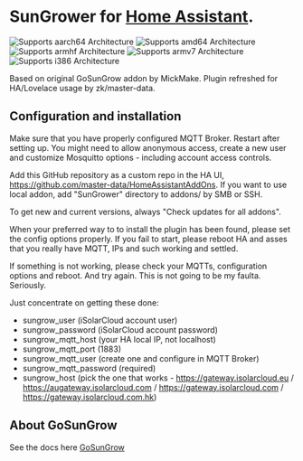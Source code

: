 # SunGrower for [Home Assistant](https://www.home-assistant.io/).

[aarch64-shield]: https://img.shields.io/badge/aarch64-yes-green.svg
[amd64-shield]: https://img.shields.io/badge/amd64-yes-green.svg
[armhf-shield]: https://img.shields.io/badge/armhf-yes-green.svg
[armv7-shield]: https://img.shields.io/badge/armv7-yes-green.svg
[i386-shield]: https://img.shields.io/badge/i386-no-red.svg

![Supports aarch64 Architecture][aarch64-shield]
![Supports amd64 Architecture][amd64-shield]
![Supports armhf Architecture][armhf-shield]
![Supports armv7 Architecture][armv7-shield]
![Supports i386 Architecture][i386-shield]

Based on original GoSunGrow addon by MickMake. Plugin refreshed for HA/Lovelace usage by zk/master-data.

## Configuration and installation
Make sure that you have properly configured MQTT Broker. Restart after setting up. You might need to allow anonymous access, create a new user and customize Mosquitto options - including account access controls.

Add this GitHub repository as a custom repo in the HA UI, https://github.com/master-data/HomeAssistantAddOns. If you want to use local addon, add "SunGrower" directory to addons/ by SMB or SSH.

To get new and current versions, always "Check updates for all addons".

When your preferred way to to install the plugin has been found, please set the config options properly. If you fail to start, please reboot HA and asses that you really have MQTT, IPs and such working and settled.

If something is not working, please check your MQTTs, configuration options and reboot. And try again. This is not going to be my faulta. Seriously.

Just concentrate on getting these done:

- sungrow_user (iSolarCloud account user)
- sungrow_password (iSolarCloud account password)
- sungrow_mqtt_host (your HA local IP, not localhost)
- sungrow_mqtt_port (1883)
- sungrow_mqtt_user (create one and configure in MQTT Broker)
- sungrow_mqtt_password (required)
- sungrow_host (pick the one that works - https://gateway.isolarcloud.eu / https://augateway.isolarcloud.com / https://gateway.isolarcloud.com / https://gateway.isolarcloud.com.hk)

## About GoSunGrow
See the docs here [GoSunGrow](https://github.com/MickMake/GoSunGrow/)
